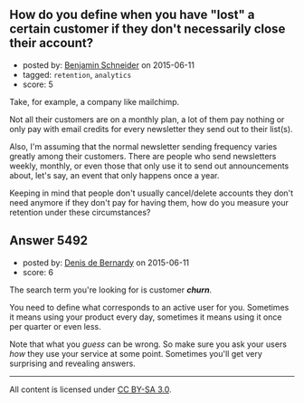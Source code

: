 ## How do you define when you have "lost" a certain customer if they don't necessarily close their account?

- posted by: [Benjamin Schneider](https://stackexchange.com/users/1156645/benjamin-schneider) on 2015-06-11
- tagged: `retention`, `analytics`
- score: 5

Take, for example, a company like mailchimp.

Not all their customers are on a monthly plan, a lot of them pay nothing or only pay with email credits for every newsletter they send out to their list(s).

Also, I'm assuming that the normal newsletter sending frequency varies greatly among their customers. There are people who send newsletters weekly, monthly, or even those that only use it to send out announcements about, let's say, an event that only happens once a year.

Keeping in mind that people don't usually cancel/delete accounts they don't need anymore if they don't pay for having them, how do you measure your retention under these circumstances?


## Answer 5492

- posted by: [Denis de Bernardy](https://stackexchange.com/users/182468/denis-de-bernardy) on 2015-06-11
- score: 6

The search term you're looking for is customer ***churn***.

You need to define what corresponds to an active user for you. Sometimes it means using your product every day, sometimes it means using it once per quarter or even less.

Note that what you *guess* can be wrong. So make sure you ask your users *how* they use your service at some point. Sometimes you'll get very surprising and revealing answers.



---

All content is licensed under [CC BY-SA 3.0](https://creativecommons.org/licenses/by-sa/3.0/).
